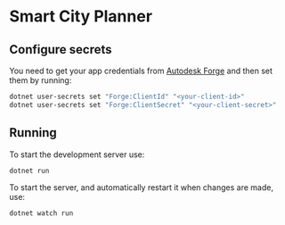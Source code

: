 # Smart City Planner

## Configure secrets

You need to get your app credentials from [Autodesk Forge](https://forge.autodesk.com/) and then set them by running:

```sh
dotnet user-secrets set "Forge:ClientId" "<your-client-id>"
dotnet user-secrets set "Forge:ClientSecret" "<your-client-secret>"
```

## Running

To start the development server use:

```sh
dotnet run
```

To start the server, and automatically restart it when changes are made, use:

```sh
dotnet watch run
```
